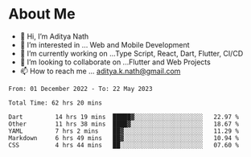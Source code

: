 # About Me

- 👋 Hi, I’m Aditya Nath
- 👀 I’m interested in ... Web and Mobile Development
- 🌱 I’m currently working on ...Type Script, React, Dart, Flutter, CI/CD
- 💞️ I’m looking to collaborate on ...Flutter and Web Projects
- 📫 How to reach me ... aditya.k.nath@gmail.com

<!--START_SECTION:waka-->

```text
From: 01 December 2022 - To: 22 May 2023

Total Time: 62 hrs 20 mins

Dart         14 hrs 19 mins  █████▓░░░░░░░░░░░░░░░░░░░   22.97 %
Other        11 hrs 38 mins  ████▓░░░░░░░░░░░░░░░░░░░░   18.67 %
YAML         7 hrs 2 mins    ██▓░░░░░░░░░░░░░░░░░░░░░░   11.29 %
Markdown     6 hrs 49 mins   ██▓░░░░░░░░░░░░░░░░░░░░░░   10.94 %
CSS          4 hrs 44 mins   ██░░░░░░░░░░░░░░░░░░░░░░░   07.60 %
```

<!--END_SECTION:waka-->

<!---
kronosking007/kronosking007 is a ✨ special ✨ repository because its `README.md` (this file) appears on your GitHub profile.
You can click the Preview link to take a look at your changes.
--->
